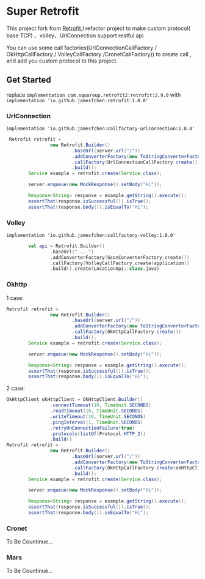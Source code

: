 Super Retrofit
========

This project fork from [Retrofit](https://github.com/square/retrofit),I refactor project to make custom protocol( base TCP) 、volley、UrlConnection support restful api

You can use some call factories(UrlConnectionCallFactory / OkHttpCallFactory / VolleyCallFactory /CronetCallFactory)) to create call , and add you custom protocol to this project.

## Get Started

replace `implementation com.squareup.retrofit2:retrofit:2.9.0` with `implementation 'io.github.jamesfchen:retrofit:1.0.0'`


### UrlConnection

`implementation 'io.github.jamesfchen:callfactory-urlconnection:1.0.0'`

```java
 Retrofit retrofit =
                new Retrofit.Builder()
                        .baseUrl(server.url("/"))
                        .addConverterFactory(new ToStringConverterFactory())
                        .callFactory(UrlConnectionCallFactory.create())
                        .build();
        Service example = retrofit.create(Service.class);

        server.enqueue(new MockResponse().setBody("Hi"));

        Response<String> response = example.getString().execute();
        assertThat(response.isSuccessful()).isTrue();
        assertThat(response.body()).isEqualTo("Hi");
```

### Volley

`implementation 'io.github.jamesfchen:callfactory-volley:1.0.0'`

```kotlin
        val api = Retrofit.Builder()
                .baseUrl("....")
                .addConverterFactory(GsonConverterFactory.create())
                .callFactory(VolleyCallFactory.create(application))
                .build().create(LocationApi::class.java)
```

### Okhttp

1 case:

```java
Retrofit retrofit =
                new Retrofit.Builder()
                        .baseUrl(server.url("/"))
                        .addConverterFactory(new ToStringConverterFactory())
                        .callFactory(OkHttpCallFactory.create())
                        .build();
        Service example = retrofit.create(Service.class);

        server.enqueue(new MockResponse().setBody("Hi"));

        Response<String> response = example.getString().execute();
        assertThat(response.isSuccessful()).isTrue();
        assertThat(response.body()).isEqualTo("Hi");
```

2 case:

```java
OkHttpClient okHttpClient = OkHttpClient.Builder()
                .connectTimeout(10, TimeUnit.SECONDS)
                .readTimeout(10, TimeUnit.SECONDS)
                .writeTimeout(10, TimeUnit.SECONDS)
                .pingInterval(1, TimeUnit.SECONDS)
                .retryOnConnectionFailure(true)
                .protocols(listOf(Protocol.HTTP_2))
                .build()
Retrofit retrofit =
                new Retrofit.Builder()
                        .baseUrl(server.url("/"))
                        .addConverterFactory(new ToStringConverterFactory())
                        .callFactory(OkHttpCallFactory.create(okHttpClient))
                        .build();
        Service example = retrofit.create(Service.class);

        server.enqueue(new MockResponse().setBody("Hi"));

        Response<String> response = example.getString().execute();
        assertThat(response.isSuccessful()).isTrue();
        assertThat(response.body()).isEqualTo("Hi");
```

### Cronet

To Be Countinue...

### Mars

To Be Countinue...
